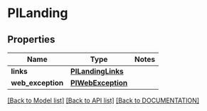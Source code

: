# PILanding

## Properties
Name | Type | Notes
------------ | ------------- | -------------
**links** | **[**PILandingLinks**](../models/PILandingLinks.md)**
**web_exception** | **[**PIWebException**](../models/PIWebException.md)**

[[Back to Model list]](../../DOCUMENTATION.md#documentation-for-models) [[Back to API list]](../../DOCUMENTATION.md#documentation-for-api-endpoints) [[Back to DOCUMENTATION]](../../DOCUMENTATION.md)
